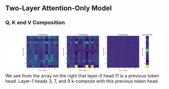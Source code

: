 ## Two-Layer Attention-Only Model

### Q, K and V Composition

![QKV Composition](assets/induction_heads.png)
We see from the array on the right that layer-0 head 11 is a previous token head. Layer-1 heads 3, 7, and 9 k-compose with this previous token head.
